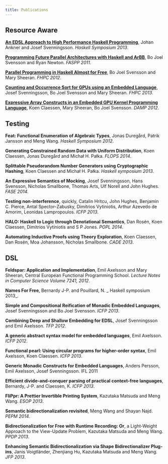 ```yaml
---
title: Publications
---
```


## Resource Aware

**[An EDSL Approach to High Performance Haskell Programming](http://www.cse.chalmers.se/~josefs/publications/haskell2013.pdf)**, Johan Ankner and Josef Svenningsson. _Haskell Symposium 2013_.

**[Programming Future Parallel Architectures with Haskell and ArBB](https://www.cs.indiana.edu/~rrnewton/papers/faspp2011_haskell_arbb.pdf)**, Bo Joel Svensson and Ryan Newton. _FASPP 2011_.

**[Parallel Programming in Haskell Almost for Free](http://www.cse.chalmers.se/~joels/writing/almost_free.pdf)**, Bo Joel Svensson and Mary Sheeran. _FHPC 2012_.

**[Counting and Occurrence Sort for GPUs using an Embedded Language](http://www.cse.chalmers.se/~joels/writing/csort.pdf)**, Josef Svenningsson, Bo Joel Svensson and Mary Sheeran. _FHPC 2013_.

**[Expressive Array Constructs in an Embedded GPU Kernel Programming Language](http://www.cse.chalmers.se/~joels/writing/expressive.pdf)**, Koen Claessen, Mary Sheeran, Bo Joel Svensson. _DAMP 2012_.

## Testing

**Feat: Functional Enumeration of Algebraic Types**, Jonas Duregård, Patrik Jansson and Meng Wang. _Haskell Symposium 2012_.

**Generating Constrained Random Data with Uniform Distribution**, Koen Claessen, Jonas Duregård and Michał H. Pałka. _FLOPS 2014_.

**Splittable Pseudorandom Number Generators using Cryptographic Hashing**, Koen Claessen and Michał H. Pałka. _Haskell symposium 2013_.

**An Expressive Semantics of Mocking**, Josef Svenningsson, Hans Svensson, Nicholas Smallbone, Thomas Arts, Ulf Norell and John Hughes. _FASE 2014_.

**Testing non-interference**, quickly, Catalin Hritcu, John Hughes, Benjamin C. Pierce, Antal Spector-Zabusky, Dimitrios Vytiniotis, Arthur Azevedo de Amorim, Leonidas Lampropoulos. _ICFP 2013_.

**HALO: Haskell to Logic through Denotational Semantics**, Dan Rosén, Koen Claessen, Dimitrios Vytiniotis and S P Jones. _POPL 2014_.

**Automating Inductive Proofs using Theory Exploration**, Koen Claessen, Dan Rosén, Moa Johansson, Nicholas Smallbone. _CADE 2013_.

## DSL

**Feldspar: Application and Implementation**, Emil Axelsson and Mary Sheeran, Central European Functional Programming School. _Lecture Notes in Computer Science Volume 7241, 2012_.

**Names For Free**, Bernardy J-P. and Pouillard, N. _ Haskell symposium 2013_.

**Simple and Compositional Reification of Monadic Embedded Languages**, Josef Svenningsson and Bo Joel Svensson. _ICFP 2013_.

**Combining Deep and Shallow Embedding for EDSL**, Josef Svenningsson and Emil Axelsson. _TFP 2012_.

**A generic abstract syntax model for embedded languages**, Emil Axelsson. _ICFP 2012_.

**Functional pearl: Using circular programs for higher-order syntax**, Emil Axelsson, Koen Claessen. _ICFP 2013_.

**Generic Monadic Constructs for Embedded Languages**, Anders Persson, Emil Axelsson, Josef Svenningsson. IFL 2011

**Efficient divide-and-conquer parsing of practical context-free languages**, Bernardy, J-P. and Claessen, K. _ICFP 2013_.

**FliPpr: A Prettier Invertible Printing System**, Kazutaka Matsuda and Meng Wang. _ESOP 2013_.

**Semantic bidirectionalization revisited**, Meng Wang and Shayan Najd. _PEPM 2014_.

**Bidirectionalization for Free with Runtime Recording: Or**, a Light-Weight Approach to the View-Update Problem, Kazutaka Matsuda and Meng Wang. _PPDP 2013_.

**Enhancing Semantic Bidirectionalization via Shape Bidirectionalizer Plug-ins**, Janis Voigtländer, Zhenjiang Hu, Kazutaka Matsuda and Meng Wang. _JFP 2013_.



